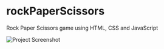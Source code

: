 # rockPaperScissors
Rock Paper Scissors game using HTML, CSS and JavaScript

![Project Screenshot](screenshot.png)
